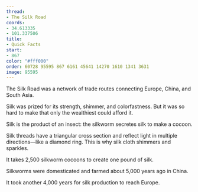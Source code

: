 ```yaml
---
thread:
- The Silk Road
coords:
- 34.613335
- 101.337506
title:
- Quick Facts
start:
- 867
color: "#fff000"
order: 60728 95595 867 6161 45641 14270 1610 1341 3631
image: 95595
---
```


The Silk Road was a network of trade routes connecting Europe, China, and South Asia.

Silk was prized for its strength, shimmer, and colorfastness. But it was so hard to make that only the wealthiest could afford it. 

Silk is the product of an insect: the silkworm secretes silk to make a cocoon.

Silk threads have a triangular cross section and reflect light in multiple directions—like a diamond ring. This is why silk cloth shimmers and sparkles.

It takes 2,500 silkworm cocoons to create one pound of silk.

Silkworms were domesticated and farmed about 5,000 years ago in China.

It took another 4,000 years for silk production to reach Europe. 

